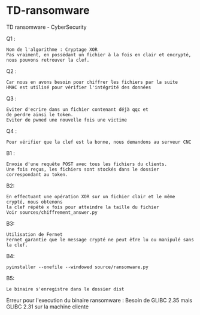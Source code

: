 # TD-ransomware
 TD ransomware - CyberSecurity

Q1 :

    Nom de l'algorithme : Cryptage XOR
    Pas vraiment, en possédant un fichier à la fois en clair et encrypté, nous pouvons retrouver la clef.

Q2 : 

    Car nous en avons besoin pour chiffrer les fichiers par la suite
    HMAC est utilisé pour vérifier l'intégrité des données

Q3 :

    Eviter d'ecrire dans un fichier contenant déjà qqc et 
    de perdre ainsi le token.
    Eviter de pwned une nouvelle fois une victime

Q4 :

    Pour vérifier que la clef est la bonne, nous demandons au serveur CNC

B1 :

    Envoie d'une requête POST avec tous les fichiers du clients.
    Une fois reçus, les fichiers sont stockés dans le dossier correspondant au token.

B2: 
    
    En effectuant une opération XOR sur un fichier clair et le même crypté, nous obtenons 
    la clef répété x fois pour atteindre la taille du fichier
    Voir sources/chiffrement_answer.py

B3: 

    Utilisation de Fernet
    Fernet garantie que le message crypté ne peut ếtre lu ou manipulé sans la clef.

B4: 

    pyinstaller --onefile --windowed source/ransomware.py

B5: 

    Le binaire s'enregistre dans le dossier dist


Erreur pour l'execution du binaire ransomware :
    Besoin de GLIBC 2.35 mais GLIBC 2.31 sur la machine cliente
